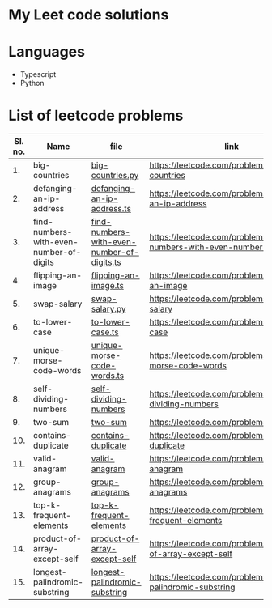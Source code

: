 # My Leet code solutions

# Languages
- Typescript
- Python

# List of leetcode problems

|Sl. no. | Name  | file   | link   |
|---|-------------- | -------------- | -------------- |
| 1.|big-countries|[big-countries.py](/big-countries.py)|https://leetcode.com/problems/big-countries|
| 2.|defanging-an-ip-address|[defanging-an-ip-address.ts](/defanging-an-ip-address.ts)|https://leetcode.com/problems/defanging-an-ip-address|
| 3.|find-numbers-with-even-number-of-digits|[find-numbers-with-even-number-of-digits.ts](/find-numbers-with-even-number-of-digits.ts)|https://leetcode.com/problems/find-numbers-with-even-number-of-digits|
| 4.|flipping-an-image|[flipping-an-image.ts](/flipping-an-image.ts)|https://leetcode.com/problems/flipping-an-image|
| 5.|swap-salary|[swap-salary.py](/swap-salary.py)|https://leetcode.com/problems/swap-salary|
| 6.|to-lower-case|[to-lower-case.ts](/to-lower-case.ts)|https://leetcode.com/problems/to-lower-case|
| 7.|unique-morse-code-words|[unique-morse-code-words.ts](/unique-morse-code-words.ts)|https://leetcode.com/problems/unique-morse-code-words|
| 8.|self-dividing-numbers|[self-dividing-numbers](/self-dividing-numbers.ts)|https://leetcode.com/problems/self-dividing-numbers|
| 9.|two-sum|[two-sum](/two-sum.ts)|https://leetcode.com/problems/two-sum|
| 10.|contains-duplicate|[contains-duplicate](/contains-duplicate.ts)|https://leetcode.com/problems/contains-duplicate|
| 11.|valid-anagram|[valid-anagram](/valid-anagram.ts)|https://leetcode.com/problems/valid-anagram|
| 12.|group-anagrams|[group-anagrams](/group-anagrams.ts)|https://leetcode.com/problems/group-anagrams|
| 13.|top-k-frequent-elements|[top-k-frequent-elements](/top-k-frequent-elements.ts)|https://leetcode.com/problems/top-k-frequent-elements|
| 14.|product-of-array-except-self|[product-of-array-except-self](/product-of-array-except-self.ts)|https://leetcode.com/problems/product-of-array-except-self|
| 15.|longest-palindromic-substring|[longest-palindromic-substring](/longest-palindromic-substring.ts)|https://leetcode.com/problems/longest-palindromic-substring|
